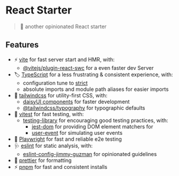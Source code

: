 # React Starter

> 🍱 another opinionated React starter

## Features

- ⚡️ [vite](https://vitejs.dev/guide/why.html) for fast server start and HMR, with:
  - [@vitejs/plugin-react-swc](https://github.com/vitejs/vite-plugin-react-swc) for a even faster dev Server
- 🏷️ [TypeScript](https://www.typescriptlang.org) for a less frustrating & consistent experience, with:
  - configuration tune to [strict](https://github.com/tsconfig/bases/blob/main/bases/strictest.json)
  - absolute imports and module path aliases for easier imports
- 💄 [tailwindcss](https://tailwindcss.com) for utility-first CSS, with:
  - [daisyUI components](https://daisyui.com) for faster development
  - [@tailwindcss/typography](https://tailwindcss.com/docs/typography-plugin) for typographic defaults
- 🧪 [vitest](https://vitest.dev/guide/why.html) for fast testing, with:
  - [testing-library](https://testing-library.com/docs/guiding-principles) for encouraging good testing practices, with:
    - [jest-dom](https://testing-library.com/docs/ecosystem-jest-dom/) for providing DOM element matchers for
    - [user-event](https://testing-library.com/docs/user-event/intro) for simulating user events
- 🧪 [Playwright](https://playwright.dev/) for fast and reliable e2e testing
- 🩺 [eslint](https://eslint.org) for static analysis, with:
  - [eslint-config-jimmy-guzman](https://github.com/jimmy-guzman/eslint-config-jimmy-guzman) for opinionated guidelines
- 🎨 [prettier](https://prettier.io) for formatting
- ⚡️ [pnpm](https://pnpm.io) for fast and consistent installs
